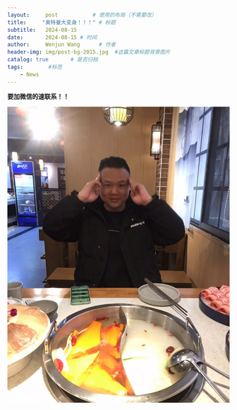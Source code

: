 ```yaml
---
layout:     post           # 使用的布局（不需要改）
title:     "奥特曼大变身！！！" # 标题
subtitle:   2024-08-15
date:       2024-08-15 # 时间   
author:     Wenjun Wang      # 作者
header-img: img/post-bg-2015.jpg  #这篇文章标题背景图片
catalog: true       # 是否归档
tags:        #标签
    - News
---
```


<p><strong>要加微信的速联系！！</strong>
<p><img src="/img/背离.jpg">

